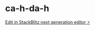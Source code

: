 # ca-h-da-h

[Edit in StackBlitz next generation editor ⚡️](https://stackblitz.com/~/github.com/Zula237/ca-h-da-h)
